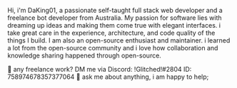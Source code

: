 Hi, i'm DaKing01, a passionate self-taught full stack web developer and a freelance bot developer from Australia. My passion for software lies with dreaming up ideas and making them come true with elegant interfaces. i take great care in the experience, architecture, and code quality of the things I build. I am also an open-source enthusiast and maintainer. i learned a lot from the open-source community and i love how collaboration and knowledge sharing happened through open-source.

💼 any freelance work? DM me via Discord: !Glitched!#2804 ID: 758974678357377064
💬 ask me about anything, i am happy to help;

<!--
**DaKing01/DaKing01** is a ✨ _special_ ✨ repository because its `README.md` (this file) appears on your GitHub profile.

Here are some ideas to get you started:

- 🔭 I’m currently working on ...
- 🌱 I’m currently learning ...
- 👯 I’m looking to collaborate on ...
- 🤔 I’m looking for help with ...
- 💬 Ask me about ...
- 📫 How to reach me: ...
- 😄 Pronouns: ...
- ⚡ Fun fact: ...
-->
